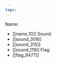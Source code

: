 ```yaml
---
tags:
---
```

Name:
- [[name_10]]
Sound:
- [[sound_309]]
- [[sound_315]]
- [[sound_119]]
Flag:
- [[flag_9477]]
